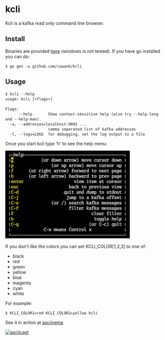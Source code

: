 # kcli
Kcli is a kafka read only command line browser.

## Install

Binaries are provided [here](https://github.com/cswank/kcli/releases/tag/1.1.0) (windows
is not tested).  If you have go installed you can do:

    $ go get -u github.com/cswank/kcli

## Usage

    $ kcli --help
    usage: kcli [<flags>]

    Flags:
          --help       Show context-sensitive help (also try --help-long and --help-man).
      -a, --addresses=localhost:9092 ...
                       comma seperated list of kafka addresses
      -l, --logs=LOGS  for debugging, set the log output to a file

Once you start kcli type 'h' to see the help menu:

<img src="./docs/help.png" width="396"/>

If you don't like the colors you can set KCLI_COLOR[1,2,3] to one of:

* black
* red
* green
* yellow
* blue
* magenta
* cyan
* white

For example:

    $ KCLI_COLOR1=red KCLI_COLOR2=yellow kcli

See it in action at [asciinema](https://asciinema.org/a/7wobtflusydvswbsn1d320o1g)

[![asciicast](https://asciinema.org/a/7wobtflusydvswbsn1d320o1g.png)](https://asciinema.org/a/7wobtflusydvswbsn1d320o1g)



